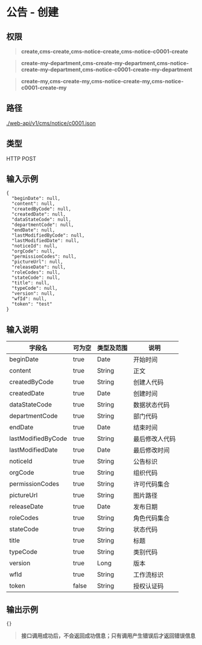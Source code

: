 # 公告 - 创建

## 权限

> **create,cms-create,cms-notice-create,cms-notice-c0001-create**

> **create-my-department,cms-create-my-department,cms-notice-create-my-department,cms-notice-c0001-create-my-department**

> **create-my,cms-create-my,cms-notice-create-my,cms-notice-c0001-create-my**

## 路径

[./web-api/v1/cms/notice/c0001.json](./c0001.json)

## 类型

HTTP POST

## 输入示例

```
{
  "beginDate": null,
  "content": null,
  "createdByCode": null,
  "createdDate": null,
  "dataStateCode": null,
  "departmentCode": null,
  "endDate": null,
  "lastModifiedByCode": null,
  "lastModifiedDate": null,
  "noticeId": null,
  "orgCode": null,
  "permissionCodes": null,
  "pictureUrl": null,
  "releaseDate": null,
  "roleCodes": null,
  "stateCode": null,
  "title": null,
  "typeCode": null,
  "version": null,
  "wfId": null,
  "token": "test"
}
```

## 输入说明

字段名|可为空|类型及范围|说明
---|---|---|---
beginDate|true|Date|开始时间
content|true|String|正文
createdByCode|true|String|创建人代码
createdDate|true|Date|创建时间
dataStateCode|true|String|数据状态代码
departmentCode|true|String|部门代码
endDate|true|Date|结束时间
lastModifiedByCode|true|String|最后修改人代码
lastModifiedDate|true|Date|最后修改时间
noticeId|true|String|公告标识
orgCode|true|String|组织代码
permissionCodes|true|String|许可代码集合
pictureUrl|true|String|图片路径
releaseDate|true|Date|发布日期
roleCodes|true|String|角色代码集合
stateCode|true|String|状态代码
title|true|String|标题
typeCode|true|String|类别代码
version|true|Long|版本
wfId|true|String|工作流标识
token|false|String|授权认证码

## 输出示例

```
{}
```

> **接口调用成功后，不会返回成功信息；只有调用产生错误后才返回错误信息**